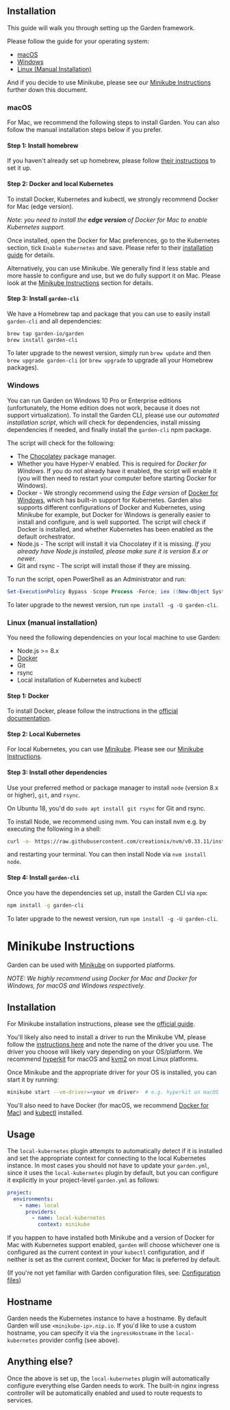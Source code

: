 ## Installation

This guide will walk you through setting up the Garden framework.

Please follow the guide for your operating system:

* [macOS](#macos)
* [Windows](#windows)
* [Linux (Manual Installation)](#linux-manual-installation)

And if you decide to use Minikube, please see our [Minikube Instructions](#minikube-instructions) further down this 
document.

### macOS

For Mac, we recommend the following steps to install Garden. You can also follow the manual installation
steps below if you prefer.

#### Step 1: Install homebrew

If you haven't already set up homebrew, please follow [their instructions](https://brew.sh/) to set it up.

#### Step 2: Docker and local Kubernetes

To install Docker, Kubernetes and kubectl, we strongly recommend Docker for Mac (edge version).

_Note: you need to install the **edge version** of Docker for Mac to enable Kubernetes support._

Once installed, open the Docker for Mac preferences, go to the Kubernetes section,
tick `Enable Kubernetes` and save. Please refer to their
[installation guide](https://docs.docker.com/engine/installation/) for details.

Alternatively, you can use Minikube. We generally find it less stable and more hassle to
configure and use, but we do fully support it on Mac. Please look at the 
[Minikube Instructions](#minikube-instructions) section for details.

#### Step 3: Install `garden-cli`

We have a Homebrew tap and package that you can use to easily install `garden-cli` and all dependencies:

```sh
brew tap garden-io/garden
brew install garden-cli
```

To later upgrade to the newest version, simply run `brew update` and then `brew upgrade garden-cli`
(or `brew upgrade` to upgrade all your Homebrew packages).

### Windows

You can run Garden on Windows 10 Pro or Enterprise editions (unfortunately, the Home edition does not work, because it
does not support virtualization). To install the Garden CLI, please use our _automated installation script_, which will
check for dependencies, install missing dependencies if needed, and finally install the `garden-cli` npm package.

The script will check for the following:

* The [Chocolatey](https://chocolatey.org) package manager.
* Whether you have Hyper-V enabled. This is required for _Docker for Windows_. If you do not already have it enabled,
  the script will enable it (you will then need to restart your computer before starting Docker for Windows).
* Docker - We strongly recommend using the _Edge version_ of
  [Docker for Windows](https://www.docker.com/docker-windows), which has built-in support for Kubernetes. Garden also supports different configurations of Docker and Kubernetes, using Minikube for example, but
  Docker for Windows is generally easier to install and configure, and is well supported. The script will check if Docker is
  installed, and whether Kubernetes has been enabled as the default orchestrator.
* Node.js - The script will install it via Chocolatey if it is missing. _If you already have Node.js
  installed, please make sure it is version 8.x or newer._
* Git and rsync - The script will install those if they are missing.

To run the script, open PowerShell as an Administrator and run:

```PowerShell
Set-ExecutionPolicy Bypass -Scope Process -Force; iex ((New-Object System.Net.WebClient).DownloadString('https://raw.githubusercontent.com/garden-io/garden/master/garden-service/support/install.ps1'))
```

To later upgrade to the newest version, run `npm install -g -U garden-cli`.

### Linux (manual installation)

You need the following dependencies on your local machine to use Garden:

* Node.js >= 8.x
* [Docker](https://docs.docker.com/)
* Git
* rsync
* Local installation of Kubernetes and kubectl

#### Step 1: Docker

To install Docker, please follow the instructions in the [official documentation](https://docs.docker.com/install/).

#### Step 2: Local Kubernetes

For local Kubernetes, you can use [Minikube](https://github.com/kubernetes/minikube). Please see our 
[Minikube Instructions](#minikube-instructions).

#### Step 3: Install other dependencies

Use your preferred method or package manager to install `node` (version 8.x or higher), `git`, and `rsync`.

On Ubuntu 18, you'd do `sudo apt install git rsync` for Git and rsync.

To install Node, we recommend using nvm. You can install nvm e.g. by executing the following in a shell:
```sh
curl -o- https://raw.githubusercontent.com/creationix/nvm/v0.33.11/install.sh | bash
```
and restarting your terminal. You can then install Node via `nvm install node`.

#### Step 4: Install `garden-cli`

Once you have the dependencies set up, install the Garden CLI via `npm`:

```sh
npm install -g garden-cli
```

To later upgrade to the newest version, run `npm install -g -U garden-cli`.


# Minikube Instructions

Garden can be used with [Minikube](https://github.com/kubernetes/minikube) on supported platforms.

_NOTE: We highly recommend using Docker for Mac and Docker for Windows, for macOS and Windows respectively._

## Installation

For Minikube installation instructions, please see the [official guide](https://github.com/kubernetes/minikube#installation).

You'll likely also need to install a driver to run the Minikube VM, please follow the
[instructions here](https://github.com/kubernetes/minikube/blob/master/docs/drivers.md)
and note the name of the driver you use. The driver you choose will likely vary depending on your
OS/platform. We recommend [hyperkit](https://github.com/kubernetes/minikube/blob/master/docs/drivers.md#hyperkit-driver)
for macOS and [kvm2](https://github.com/kubernetes/minikube/blob/master/docs/drivers.md#kvm2-driver) on most Linux
platforms.

Once Minikube and the appropriate driver for your OS is installed, you can start it by running:

```sh
minikube start --vm-driver=<your vm driver>  # e.g. hyperkit on macOS
```

You'll also need to have Docker (for macOS, we recommend [Docker for Mac](https://docs.docker.com/engine/installation/))
and [kubectl](https://kubernetes.io/docs/tasks/tools/install-kubectl/) installed.

## Usage

The `local-kubernetes` plugin attempts to automatically detect if it is installed and set the appropriate context
for connecting to the local Kubernetes instance. In most cases you should not have to update your `garden.yml`,
since it uses the `local-kubernetes` plugin by default, but you can configure it explicitly in your project-level
`garden.yml` as follows:

```yaml
project:
  environments:
    - name: local
      providers:
        - name: local-kubernetes
          context: minikube
```

If you happen to have installed both Minikube and a version of Docker for Mac with Kubernetes support enabled,
`garden` will choose whichever one is configured as the current context in your `kubectl` configuration, and if neither
is set as the current context, Docker for Mac is preferred by default.

(If you're not yet familiar with Garden configuration files, see: [Configuration files](../using-garden/configuration-files.md))

## Hostname

Garden needs the Kubernetes instance to have a hostname. By default Garden will use `<minikube-ip>.nip.io`. If you'd
like to use a custom hostname, you can specify it via the `ingressHostname` in the `local-kubernetes` provider config
(see above).

## Anything else?

Once the above is set up, the `local-kubernetes` plugin will automatically configure everything else Garden needs to
work. The built-in nginx ingress controller will be automatically enabled and used to route requests to services.
